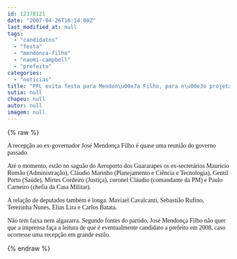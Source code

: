 ```yaml
---
id: 12378121
date: "2007-04-26T16:14:00Z"
last_modified_at: null
tags:
  - "candidatos"
  - "festa"
  - "mendonca-filho"
  - "naomi-campbell"
  - "prefeito"
categories:
  - "noticias"
title: "PFL evita festa para Mendon\u00e7a Filho, para n\u00e3o projetar imagem de candidato a prefeito em 2008"
sutia: null
chapeu: null
autor: null
imagem: null
---
```

{% raw %}
<p><P><FONT face=Verdana>A recepção ao ex-governador José Mendonça Filho é quase uma reunião do governo passado. </FONT></P></p>
<p><P><FONT face=Verdana>Até o momento, estão no saguão do Aeroporto dos Guararapes os ex-secretários Maurício Romão (Administração), Cláudio Marinho (Planejamento e Ciência e Tecnologia), Gentil Porto (Saúde), Mirtes Cordeiro (Justiça), coronel Cláudio (comandante da PM) e Paulo Carneiro (chefia da Casa Militar).</FONT></P></p>
<p><P><FONT face=Verdana>A relação de deputados também é longa. Maviael Cavalcanti, Sebastião Rufino, Terezinha Nunes, Elias Lira e Carlos Batata.</FONT></P></p>
<p><P><FONT face=Verdana>Não tem faixa nem algazarra. Segundo fontes do partido, José Mendonça Filho não quer que a imprensa faça a leitura de que é eventualmente candidato a prefeito em 2008, caso ocorresse uma recepção em grande estilo.<BR></FONT></P> </p>
{% endraw %}